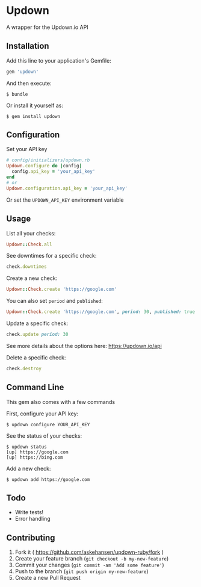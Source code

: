 # Updown

A wrapper for the Updown.io API

## Installation

Add this line to your application's Gemfile:

```ruby
gem 'updown'
```

And then execute:

    $ bundle

Or install it yourself as:

    $ gem install updown


## Configuration

Set your API key

```ruby
# config/initializers/updown.rb
Updown.configure do |config|
  config.api_key = 'your_api_key'
end
# or
Updown.configuration.api_key = 'your_api_key'
```

Or set the `UPDOWN_API_KEY` environment variable

## Usage

List all your checks:

```ruby
Updown::Check.all
```

See downtimes for a specific check:

```ruby
check.downtimes
```

Create a new check:

```ruby
Updown::Check.create 'https://google.com'
```

You can also set `period` and `published`:

```ruby
Updown::Check.create 'https://google.com', period: 30, published: true
```

Update a specific check:

```ruby
check.update period: 30
```

See more details about the options here: https://updown.io/api

Delete a specific check:

```ruby
check.destroy
```

## Command Line

This gem also comes with a few commands

First, configure your API key:

```
$ updown configure YOUR_API_KEY
```

See the status of your checks:

```
$ updown status
[up] https://google.com
[up] https://bing.com
```

Add a new check:

```
$ updown add https://google.com
```


## Todo

- Write tests!
- Error handling

## Contributing

1. Fork it ( https://github.com/askehansen/updown-ruby/fork )
2. Create your feature branch (`git checkout -b my-new-feature`)
3. Commit your changes (`git commit -am 'Add some feature'`)
4. Push to the branch (`git push origin my-new-feature`)
5. Create a new Pull Request
